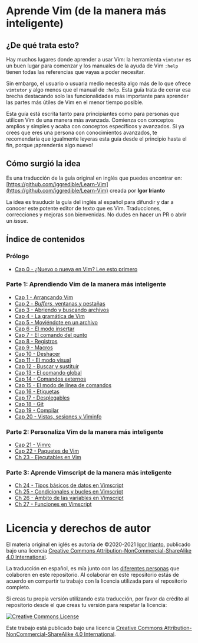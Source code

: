 # Aprende Vim (de la manera más inteligente)

## ¿De qué trata esto?

Hay muchos lugares donde aprender a usar Vim: la herramienta `vimtutor` es un buen lugar para comenzar y los manuales de la ayuda de Vim `:help` tienen todas las referencias que vayas a poder necesitar.

Sin embargo, el usuario o usuaria medio necesita algo más de lo que ofrece `vimtutor` y algo menos que el manual de `:help`. Esta guía trata de cerrar esa brecha destacando solo las funcionalidades más importante para aprender las partes más útiles de Vim en el menor tiempo posible.

Esta guía está escrita tanto para principiantes como para personas que utilicen Vim de una manera más avanzada. Comienza con conceptos amplios y simples y acaba con conceptos específicos y avanzados. Si ya crees que eres una persona con conocimientos avanzados, te recomendaría que igualmente leyeras esta guía desde el principio hasta el fin, porque ¡aprenderás algo nuevo!

## Cómo surgió la idea
Es una traducción de la guía original en inglés que puedes encontrar en: [https://github.com/iggredible/Learn-Vim](https://github.com/iggredible/Learn-Vim) creada por **Igor Irianto**

La idea es trauducir la guía del inglés al español para difundir y dar a conocer este potente editor de texto que es Vim. Traducciones, correcciones y mejoras son bienvenidas. No dudes en hacer un PR o abrir un *issue*.

## Índice de contenidos 

### Prólogo

- [Cap 0     - ¿Nuevo o nueva en Vim? Lee esto primero](./cap00_reciente_en_vim_lee_esto_primero.md)

### Parte 1: Aprendiendo Vim de la manera más inteligente

- [Cap 1  - Arrancando Vim](./cap01_empezando_en_vim.md)
- [Cap 2  - *Buffers*, ventanas y pestañas](./cap02_buffers_ventanas_pestañas.md)
- [Cap 3  - Abriendo y buscando archivos](./cap03_abriendo_y_buscando_archivos.md)
- [Cap 4  - La gramática de Vim](./cap04_gramatica_vim.md)
- [Cap 5  - Moviéndote en un archivo](./cap05_moviendote_en_un_archivo.md)
- [Cap 6  - El modo insertar](./cap06_modo_insertar.md)
- [Cap 7  - El comando del punto](./cap07_el_comando_del_punto.md)
- [Cap 8  - Registros](./cap08_registros.md)
- [Cap 9  - Macros](./cap09_macros.md)
- [Cap 10 - Deshacer](./cap10_deshacer.md)
- [Cap 11 - El modo visual](./cap11_modo_visual.md)
- [Cap 12 - Buscar y sustituir](./cap12_buscar_y_sustituir.md)
- [Cap 13 - El comando global](./cap13_el_comando_global.md)
- [Cap 14 - Comandos externos](./cap14_comandos_externos.md)
- [Cap 15 - El modo de línea de comandos](./cap15_modo_linea_comandos.md)
- [Cap 16 - Etiquetas](./cap16_etiquetas.md)
- [Cap 17 - Desplegables](./cap17_plegado.md)
- [Cap 18 - Git](./cap18_git.md)
- [Cap 19 - Compilar](./cap19_compilar.md)
- [Cap 20 - Vistas, sesiones y Viminfo](./cap20_vistas_sesiones_viminfo.md)

### Parte 2: Personaliza Vim de la manera más inteligente

- [Cap 21 - Vimrc](./cap21_vimrc.md)
- [Cap 22 - Paquetes de Vim](./cap22_paquetes_vim.md)
- [Ch 23 - Ejecutables en Vim](./cap23_ejecutables_vim.md)

### Parte 3: Aprende Vimscript de la manera más inteligente

- [Ch 24 - Tipos básicos de datos en Vimscript](./cap24_tipos_basicos_datos_en_vim.md)
- [Ch 25 - Condicionales y bucles en Vimscript](./cap25_condicionales_y_bucles_vim.md)
- [Ch 26 - Ámbito de las variables en Vimscript](./cap26_ambito_variables_vimscript.md)
- [Ch 27 - Funciones en Vimscript](./cap27_funciones_vimscript.md)


# Licencia y derechos de autor
El materia original en iglés es autoría de ©2020-2021 [Igor Irianto.](https://github.com/iggredible/Learn-Vim) publicado bajo una licencia <a rel="license" href="http://creativecommons.org/licenses/by-nc-sa/4.0/">Creative Commons Attribution-NonCommercial-ShareAlike 4.0 International</a>.

La traducción en español, es mía junto con las [diferentes personas](https://github.com/victorhck/learn-Vim-es/graphs/contributors) que colaboren en este repositorio. Al colaborar en este repositorio estás de acuerdo en compartir tu trabajo con la licencia utilizada para el repositorio completo.

Si creas tu propia versión utilizando esta traducción, por favor da crédito al repositorio desde el que creas tu versión para respetar la licencia:

<a rel="license" href="http://creativecommons.org/licenses/by-nc-sa/4.0/"><img alt="Creative Commons License" style="border-width:0" src="https://licensebuttons.net/l/by-nc-sa/4.0/88x31.png" /></a><br />

Este trabajo está publicado bajo una licencia <a rel="license" href="http://creativecommons.org/licenses/by-nc-sa/4.0/">Creative Commons Attribution-NonCommercial-ShareAlike 4.0 International</a>.

